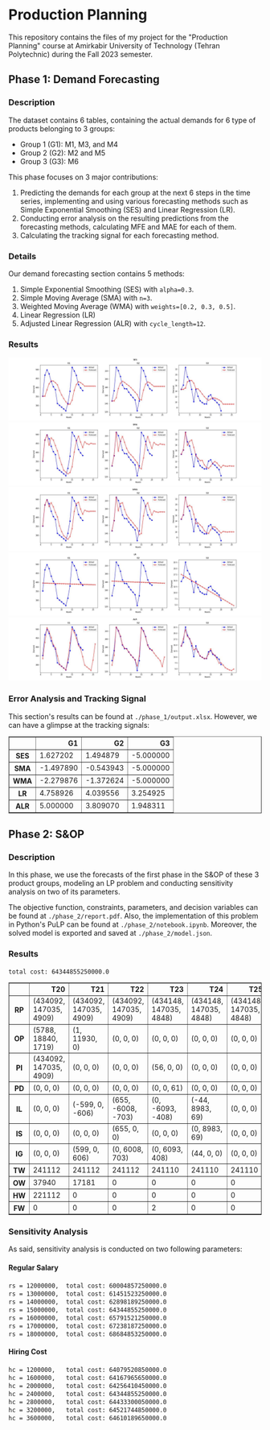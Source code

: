 # Production Planning

This repository contains the files of my project for the "Production Planning"
course at Amirkabir University of Technology (Tehran Polytechnic) during the
Fall 2023 semester.

## Phase 1: Demand Forecasting

### Description

The dataset contains 6 tables, containing the actual demands for 6 type of
products belonging to 3 groups:

- Group 1 (G1): M1, M3, and M4
- Group 2 (G2): M2 and M5
- Group 3 (G3): M6

This phase focuses on 3 major contributions:

1. Predicting the demands for each group at the next 6 steps in the time series,
   implementing and using various forecasting methods such as Simple Exponential
   Smoothing (SES) and Linear Regression (LR).
2. Conducting error analysis on the resulting predictions from the forecasting
   methods, calculating MFE and MAE for each of them.
3. Calculating the tracking signal for each forecasting method.

### Details

Our demand forecasting section contains 5 methods:

1. Simple Exponential Smoothing (SES) with `alpha=0.3`.
2. Simple Moving Average (SMA) with `n=3`.
3. Weighted Moving Average (WMA) with `weights=[0.2, 0.3, 0.5]`.
4. Linear Regression (LR)
5. Adjusted Linear Regression (ALR) with `cycle_length=12`.

### Results

![SES](./phase_1/forecast_plots/SES.jpg)
![SMA](./phase_1/forecast_plots/SMA.jpg)
![WMA](./phase_1/forecast_plots/WMA.jpg) ![LR](./phase_1/forecast_plots/LR.jpg)
![ALR](./phase_1/forecast_plots/ALR.jpg)

### Error Analysis and Tracking Signal

This section's results can be found at `./phase_1/output.xlsx`. However, we can
have a glimpse at the tracking signals:

<div>
<table border="1" class="dataframe">
  <thead>
    <tr style="text-align: right;">
      <th></th>
      <th>G1</th>
      <th>G2</th>
      <th>G3</th>
    </tr>
  </thead>
  <tbody>
    <tr>
      <th>SES</th>
      <td>1.627202</td>
      <td>1.494879</td>
      <td>-5.000000</td>
    </tr>
    <tr>
      <th>SMA</th>
      <td>-1.497890</td>
      <td>-0.543943</td>
      <td>-5.000000</td>
    </tr>
    <tr>
      <th>WMA</th>
      <td>-2.279876</td>
      <td>-1.372624</td>
      <td>-5.000000</td>
    </tr>
    <tr>
      <th>LR</th>
      <td>4.758926</td>
      <td>4.039556</td>
      <td>3.254925</td>
    </tr>
    <tr>
      <th>ALR</th>
      <td>5.000000</td>
      <td>3.809070</td>
      <td>1.948311</td>
    </tr>
  </tbody>
</table>
</div>

## Phase 2: S&OP

### Description

In this phase, we use the forecasts of the first phase in the S&OP of these 3
product groups, modeling an LP problem and conducting sensitivity analysis on
two of its parameters.

The objective function, constraints, parameters, and decision variables can be
found at `./phase_2/report.pdf`. Also, the implementation of this problem in
Python's PuLP can be found at `./phase_2/notebook.ipynb`. Moreover, the solved
model is exported and saved at `./phase_2/model.json`.

### Results

```
total cost: 64344855250000.0
```

<div>
<table border="1" class="dataframe">
  <thead>
    <tr style="text-align: right;">
      <th></th>
      <th>T20</th>
      <th>T21</th>
      <th>T22</th>
      <th>T23</th>
      <th>T24</th>
      <th>T25</th>
    </tr>
  </thead>
  <tbody>
    <tr>
      <th>RP</th>
      <td>(434092, 147035, 4909)</td>
      <td>(434092, 147035, 4909)</td>
      <td>(434092, 147035, 4909)</td>
      <td>(434148, 147035, 4848)</td>
      <td>(434148, 147035, 4848)</td>
      <td>(434148, 147035, 4848)</td>
    </tr>
    <tr>
      <th>OP</th>
      <td>(5788, 18840, 1719)</td>
      <td>(1, 11930, 0)</td>
      <td>(0, 0, 0)</td>
      <td>(0, 0, 0)</td>
      <td>(0, 0, 0)</td>
      <td>(0, 0, 0)</td>
    </tr>
    <tr>
      <th>PI</th>
      <td>(434092, 147035, 4909)</td>
      <td>(0, 0, 0)</td>
      <td>(0, 0, 0)</td>
      <td>(56, 0, 0)</td>
      <td>(0, 0, 0)</td>
      <td>(0, 0, 0)</td>
    </tr>
    <tr>
      <th>PD</th>
      <td>(0, 0, 0)</td>
      <td>(0, 0, 0)</td>
      <td>(0, 0, 0)</td>
      <td>(0, 0, 61)</td>
      <td>(0, 0, 0)</td>
      <td>(0, 0, 0)</td>
    </tr>
    <tr>
      <th>IL</th>
      <td>(0, 0, 0)</td>
      <td>(-599, 0, -606)</td>
      <td>(655, -6008, -703)</td>
      <td>(0, -6093, -408)</td>
      <td>(-44, 8983, 69)</td>
      <td>(0, 0, 0)</td>
    </tr>
    <tr>
      <th>IS</th>
      <td>(0, 0, 0)</td>
      <td>(0, 0, 0)</td>
      <td>(655, 0, 0)</td>
      <td>(0, 0, 0)</td>
      <td>(0, 8983, 69)</td>
      <td>(0, 0, 0)</td>
    </tr>
    <tr>
      <th>IG</th>
      <td>(0, 0, 0)</td>
      <td>(599, 0, 606)</td>
      <td>(0, 6008, 703)</td>
      <td>(0, 6093, 408)</td>
      <td>(44, 0, 0)</td>
      <td>(0, 0, 0)</td>
    </tr>
    <tr>
      <th>TW</th>
      <td>241112</td>
      <td>241112</td>
      <td>241112</td>
      <td>241110</td>
      <td>241110</td>
      <td>241110</td>
    </tr>
    <tr>
      <th>OW</th>
      <td>37940</td>
      <td>17181</td>
      <td>0</td>
      <td>0</td>
      <td>0</td>
      <td>0</td>
    </tr>
    <tr>
      <th>HW</th>
      <td>221112</td>
      <td>0</td>
      <td>0</td>
      <td>0</td>
      <td>0</td>
      <td>0</td>
    </tr>
    <tr>
      <th>FW</th>
      <td>0</td>
      <td>0</td>
      <td>0</td>
      <td>2</td>
      <td>0</td>
      <td>0</td>
    </tr>
  </tbody>
</table>
</div>

### Sensitivity Analysis

As said, sensitivity analysis is conducted on two following parameters:

#### Regular Salary

```
rs = 12000000,	total cost: 60004857250000.0
rs = 13000000,	total cost: 61451523250000.0
rs = 14000000,	total cost: 62898189250000.0
rs = 15000000,	total cost: 64344855250000.0
rs = 16000000,	total cost: 65791521250000.0
rs = 17000000,	total cost: 67238187250000.0
rs = 18000000,	total cost: 68684853250000.0
```

#### Hiring Cost

```
hc = 1200000,	total cost: 64079520850000.0
hc = 1600000,	total cost: 64167965650000.0
hc = 2000000,	total cost: 64256410450000.0
hc = 2400000,	total cost: 64344855250000.0
hc = 2800000,	total cost: 64433300050000.0
hc = 3200000,	total cost: 64521744850000.0
hc = 3600000,	total cost: 64610189650000.0
```
